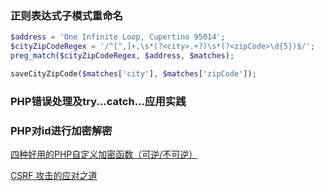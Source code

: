 ### 正则表达式子模式重命名
```php
$address = 'One Infinite Loop, Cupertino 95014';
$cityZipCodeRegex = '/^[^,]+,\s*(?<city>.+?)\s*(?<zipCode>\d{5})$/';
preg_match($cityZipCodeRegex, $address, $matches);

saveCityZipCode($matches['city'], $matches['zipCode']);
```

### PHP错误处理及try...catch...应用实践


### PHP对id进行加密解密
[四种好用的PHP自定义加密函数（可逆/不可逆）](https://zhuanlan.zhihu.com/p/101616865)

[CSRF 攻击的应对之道](https://developer.ibm.com/zh/technologies/security/articles/1102-niugang-csrf)